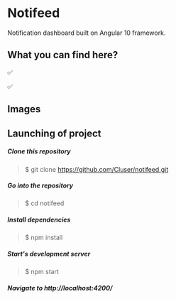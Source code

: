 
# Notifeed

Notification dashboard built on Angular 10 framework.

## What you can find here?

:white_check_mark: 

:white_check_mark: 



## Images



## Launching of project

  ##### Clone this repository
  > $ git clone https://github.com/Cluser/notifeed.git

  ##### Go into the repository
  > $ cd notifeed

  ##### Install dependencies
  > $ npm install

  ##### Start's development server
  > $ npm start

  ##### Navigate to http://localhost:4200/
